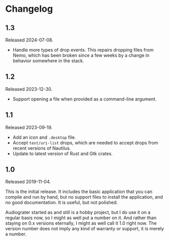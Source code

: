 # Changelog

## 1.3

Released 2024-07-08.

 * Handle more types of drop events. This repairs dropping files from Nemo,
   which has been broken since a few weeks by a change in behavior somewhere
   in the stack.

## 1.2

Released 2023-12-30.

 * Support opening a file when provided as a command-line argument.

## 1.1

Released 2023-09-19.

 * Add an icon and `.desktop` file.
 * Accept `text/uri-list` drops, which are needed to accept drops from recent
   versions of Nautilus.
 * Update to latest version of Rust and Gtk crates.

## 1.0

Released 2019-11-04.

This is the initial release. It includes the basic application that you can
compile and run by hand, but no support files to install the application, and
no good documentation. It is useful, but not polished.

Audiograter started as and still is a hobby project, but I do use it on a
regular basis now, so I might as well put a number on it. And rather than
staying on 0.x versions eternally, I might as well call it 1.0 right now.
The version number does not imply any kind of warranty or support, it is
merely a number.
